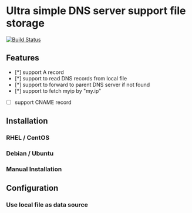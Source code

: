 # Ultra simple DNS server support file storage

[![Build Status](https://travis-ci.org/feiyuw/udns.svg?branch=master)](https://travis-ci.org/feiyuw/udns)

## Features

- [*] support A record
- [*] support to read DNS records from local file
- [*] support to forward to parent DNS server if not found
- [*] support to fetch myip by "my.ip"
- [ ] support CNAME record

## Installation

### RHEL / CentOS

### Debian / Ubuntu

### Manual Installation

## Configuration

### Use local file as data source

